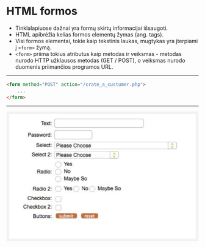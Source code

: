 # HTML formos

* Tinklalapiuose dažnai yra formų skirtų informacijai išsaugoti.
* HTML apibrėžia kelias formos elementų žymas (ang. tags).
* Visi formos elementai, tokie kaip tekstinis laukas, mugtykas yra įterpiami į `<form>` žymą.
* `<form>` priima tokius atributus kaip metodas ir veiksmas - metodas nurodo
HTTP užklausos metodas (GET / POST), o veiksmas nurodo duomenis priimančios programos URL.

---

```html
<form method="POST" action="/crate_a_custumer.php">
    ...
</form>
```

---

![Form intro](image/form-intro.png)